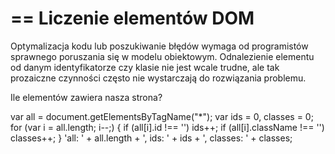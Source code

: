 ==
Liczenie elementów DOM
==

Optymalizacja kodu lub poszukiwanie błędów wymaga od programistów sprawnego poruszania się
w modelu obiektowym. Odnalezienie elementu od danym identyfikatorze czy klasie nie jest wcale trudne,
ale tak prozaiczne czynności często nie wystarczają do rozwiązania problemu.

Ile elementów zawiera nasza strona?

var all = document.getElementsByTagName("*");
var ids = 0, classes = 0;
for (var i = all.length; i--;) { if (all[i].id !== '') ids++; if (all[i].className !== '') classes++; }
'all: ' + all.length + ', ids: ' + ids + ', classes: ' + classes;
